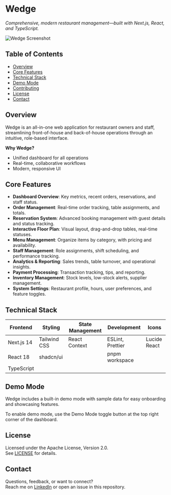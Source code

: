 # Wedge

_Comprehensive, modern restaurant management—built with Next.js, React, and TypeScript._

![Wedge Screenshot](public/wedgeDemo.png)

## Table of Contents
- [Overview](#overview)
- [Core Features](#core-features)
- [Technical Stack](#technical-stack)
- [Demo Mode](#demo-mode)
- [Contributing](#contributing)
- [License](#license)
- [Contact](#contact)

## Overview
Wedge is an all-in-one web application for restaurant owners and staff, streamlining front-of-house and back-of-house operations through an intuitive, role-based interface. 

**Why Wedge?**
- Unified dashboard for all operations
- Real-time, collaborative workflows
- Modern, responsive UI

## Core Features

- **Dashboard Overview**: Key metrics, recent orders, reservations, and staff status.
- **Order Management**: Real-time order tracking, table assignments, and totals.
- **Reservation System**: Advanced booking management with guest details and status tracking.
- **Interactive Floor Plan**: Visual layout, drag-and-drop tables, real-time statuses.
- **Menu Management**: Organize items by category, with pricing and availability.
- **Staff Management**: Role assignments, shift scheduling, and performance tracking.
- **Analytics & Reporting**: Sales trends, table turnover, and operational insights.
- **Payment Processing**: Transaction tracking, tips, and reporting.
- **Inventory Management**: Stock levels, low-stock alerts, supplier management.
- **System Settings**: Restaurant profile, hours, user preferences, and feature toggles.

## Technical Stack

| Frontend   | Styling      | State Management | Development        | Icons         |
|------------|--------------|-----------------|--------------------|--------------|
| Next.js 14 | Tailwind CSS | React Context   | ESLint, Prettier   | Lucide React |
| React 18   | shadcn/ui    |                 | pnpm workspace     |              |
| TypeScript |              |                 |                    |              |


## Demo Mode

Wedge includes a built-in demo mode with sample data for easy onboarding and showcasing features.

To enable demo mode, use the Demo Mode toggle button at the top right corner of the dashboard.

## License

Licensed under the Apache License, Version 2.0.  
See [LICENSE](LICENSE) for details.

## Contact

Questions, feedback, or want to connect?  
Reach me on [LinkedIn](https://www.linkedin.com/in/arthursdutra) or open an issue in this repository.
